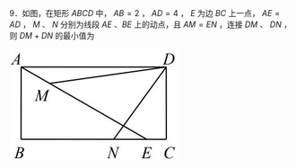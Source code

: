 9．如图，在矩形 $A B C D$ 中， $A B { = } 2$ ， $A D { = } 4$ ， $E$ 为边 $B C$ 上一点， $A E { = } A D$ ， $M$ 、 $N$ 分别为线段 $A E$ 、$B E$ 上的动点，且 $A M { = } E N$ ，连接 $D M$ 、 $D N$ ，则 $D M { + } D N$ 的最小值为

![](<../../qs_image_DB/专题2-6__逆等线之乾坤大挪移（解析版）/b63c08a8f21b251e2cc1d54a2dad80c87f6a3c8d4fe2146dea78a624e4ffea27.jpg>)
